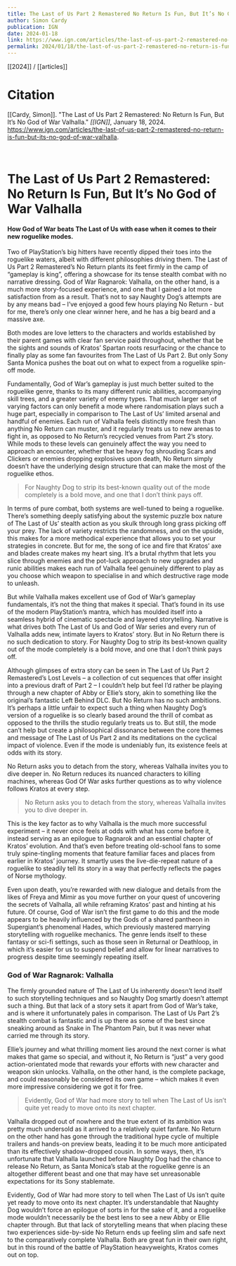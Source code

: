 ```yaml
---
title: The Last of Us Part 2 Remastered No Return Is Fun, But It’s No God of War Valhalla
author: Simon Cardy
publication: IGN
date: 2024-01-18
link: https://www.ign.com/articles/the-last-of-us-part-2-remastered-no-return-is-fun-but-its-no-god-of-war-valhalla
permalink: 2024/01/18/the-last-of-us-part-2-remastered-no-return-is-fun-but-its-no-god-of-war-valhalla
---
```


[[2024]] / [[articles]]

# Citation

[[Cardy, Simon]]. "The Last of Us Part 2 Remastered: No Return Is Fun, But It’s No God of War Valhalla." *[[IGN]]*, January 18, 2024. <https://www.ign.com/articles/the-last-of-us-part-2-remastered-no-return-is-fun-but-its-no-god-of-war-valhalla>.

<br>

# The Last of Us Part 2 Remastered: No Return Is Fun, But It’s No God of War Valhalla

#### How God of War beats The Last of Us with ease when it comes to their new roguelike modes.

Two of PlayStation’s big hitters have recently dipped their toes into the roguelike waters, albeit with different philosophies driving them. The Last of Us Part 2 Remastered’s No Return plants its feet firmly in the camp of “gameplay is king”, offering a showcase for its tense stealth combat with no narrative dressing. God of War Ragnarok: Valhalla, on the other hand, is a much more story-focused experience, and one that I gained a lot more satisfaction from as a result. That’s not to say Naughty Dog’s attempts are by any means bad – I’ve enjoyed a good few hours playing No Return - but for me, there’s only one clear winner here, and he has a big beard and a massive axe.

Both modes are love letters to the characters and worlds established by their parent games with clear fan service paid throughout, whether that be the sights and sounds of Kratos’ Spartan roots resurfacing or the chance to finally play as some fan favourites from The Last of Us Part 2. But only Sony Santa Monica pushes the boat out on what to expect from a roguelike spin-off mode.

Fundamentally, God of War’s gameplay is just much better suited to the roguelike genre, thanks to its many different runic abilities, accompanying skill trees, and a greater variety of enemy types. That much larger set of varying factors can only benefit a mode where randomisation plays such a huge part, especially in comparison to The Last of Us’ limited arsenal and handful of enemies. Each run of Valhalla feels distinctly more fresh than anything No Return can muster, and it regularly treats us to new arenas to fight in, as opposed to No Return’s recycled venues from Part 2’s story. While mods to these levels can genuinely affect the way you need to approach an encounter, whether that be heavy fog shrouding Scars and Clickers or enemies dropping explosives upon death, No Return simply doesn’t have the underlying design structure that can make the most of the roguelike ethos.

> For Naughty Dog to strip its best-known quality out of the mode completely is a bold move, and one that I don’t think pays off.

In terms of pure combat, both systems are well-tuned to being a roguelike. There’s something deeply satisfying about the systemic puzzle box nature of The Last of Us’ stealth action as you skulk through long grass picking off your prey. The lack of variety restricts the randomness, and on the upside, this makes for a more methodical experience that allows you to set your strategies in concrete. But for me, the song of ice and fire that Kratos’ axe and blades create makes my heart sing. It’s a brutal rhythm that lets you slice through enemies and the pot-luck approach to new upgrades and runic abilities makes each run of Valhalla feel genuinely different to play as you choose which weapon to specialise in and which destructive rage mode to unleash.

But while Valhalla makes excellent use of God of War’s gameplay fundamentals, it’s not the thing that makes it special. That’s found in its use of the modern PlayStation’s mantra, which has moulded itself into a seamless hybrid of cinematic spectacle and layered storytelling. Narrative is what drives both The Last of Us and God of War series and every run of Valhalla adds new, intimate layers to Kratos’ story. But in No Return there is no such dedication to story. For Naughty Dog to strip its best-known quality out of the mode completely is a bold move, and one that I don’t think pays off.

Although glimpses of extra story can be seen in The Last of Us Part 2 Remastered’s Lost Levels – a collection of cut sequences that offer insight into a previous draft of Part 2 – I couldn’t help but feel I’d rather be playing through a new chapter of Abby or Ellie’s story, akin to something like the original’s fantastic Left Behind DLC. But No Return has no such ambitions. It’s perhaps a little unfair to expect such a thing when Naughty Dog’s version of a roguelike is so clearly based around the thrill of combat as opposed to the thrills the studio regularly treats us to. But still, the mode can’t help but create a philosophical dissonance between the core themes and message of The Last of Us Part 2 and its meditations on the cyclical impact of violence. Even if the mode is undeniably fun, its existence feels at odds with its story.

No Return asks you to detach from the story, whereas Valhalla invites you to dive deeper in. No Return reduces its nuanced characters to killing machines, whereas God Of War asks further questions as to why violence follows Kratos at every step.

> No Return asks you to detach from the story, whereas Valhalla invites you to dive deeper in.

This is the key factor as to why Valhalla is the much more successful experiment – it never once feels at odds with what has come before it, instead serving as an epilogue to Ragnarok and an essential chapter of Kratos’ evolution. And that’s even before treating old-school fans to some truly spine-tingling moments that feature familiar faces and places from earlier in Kratos’ journey. It smartly uses the live-die-repeat nature of a roguelike to steadily tell its story in a way that perfectly reflects the pages of Norse mythology.

Even upon death, you’re rewarded with new dialogue and details from the likes of Freya and Mimir as you move further on your quest of uncovering the secrets of Valhalla, all while reframing Kratos’ past and hinting at his future. Of course, God of War isn’t the first game to do this and the mode appears to be heavily influenced by the Gods of a shared pantheon in Supergiant’s phenomenal Hades, which previously mastered marrying storytelling with roguelike mechanics. The genre lends itself to these fantasy or sci-fi settings, such as those seen in Returnal or Deathloop, in which it’s easier for us to suspend belief and allow for linear narratives to progress despite time seemingly repeating itself.

### God of War Ragnarok: Valhalla

The firmly grounded nature of The Last of Us inherently doesn’t lend itself to such storytelling techniques and so Naughty Dog smartly doesn’t attempt such a thing. But that lack of a story sets it apart from God of War’s take, and is where it unfortunately pales in comparison. The Last of Us Part 2’s stealth combat is fantastic and is up there as some of the best since sneaking around as Snake in The Phantom Pain, but it was never what carried me through its story.

Ellie’s journey and what thrilling moment lies around the next corner is what makes that game so special, and without it, No Return is “just” a very good action-orientated mode that rewards your efforts with new character and weapon skin unlocks. Valhalla, on the other hand, is the complete package, and could reasonably be considered its own game – which makes it even more impressive considering we got it for free.

> Evidently, God of War had more story to tell when The Last of Us isn’t quite yet ready to move onto its next chapter.

Valhalla dropped out of nowhere and the true extent of its ambition was pretty much undersold as it arrived to a relatively quiet fanfare. No Return on the other hand has gone through the traditional hype cycle of multiple trailers and hands-on preview beats, leading it to be much more anticipated than its effectively shadow-dropped cousin. In some ways, then, it’s unfortunate that Valhalla launched before Naughty Dog had the chance to release No Return, as Santa Monica’s stab at the roguelike genre is an altogether different beast and one that may have set unreasonable expectations for its Sony stablemate.

Evidently, God of War had more story to tell when The Last of Us isn’t quite yet ready to move onto its next chapter. It’s understandable that Naughty Dog wouldn’t force an epilogue of sorts in for the sake of it, and a roguelike mode wouldn’t necessarily be the best lens to see a new Abby or Ellie chapter through. But that lack of storytelling means that when placing these two experiences side-by-side No Return ends up feeling slim and safe next to the comparatively complete Valhalla. Both are great fun in their own right, but in this round of the battle of PlayStation heavyweights, Kratos comes out on top.
